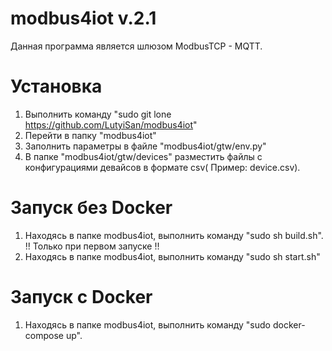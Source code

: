 # modbus4iot v.2.1
Данная программа является шлюзом ModbusTCP - MQTT.
# Установка
1. Выполнить команду "sudo git lone https://github.com/LutyiSan/modbus4iot"
2. Перейти в папку "modbus4iot"
3. Заполнить параметры в файле "modbus4iot/gtw/env.py"
4. В папке "modbus4iot/gtw/devices" разместить файлы с конфигурациями девайсов в формате csv( Пример: device.csv).

# Запуск без Docker
1. Находясь в папке modbus4iot, выполнить команду "sudo sh build.sh". !! Только при первом запуске !!
2. Находясь в папке modbus4iot, выполнить команду "sudo sh start.sh"

# Запуск с Docker
1. Находясь в папке modbus4iot, выполнить команду "sudo docker-compose up".
